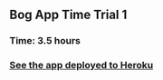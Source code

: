 ## Bog App Time Trial 1

### Time: 3.5 hours

### [See the app deployed to Heroku](https://bog-app-time-trials-1.herokuapp.com/creatures)
